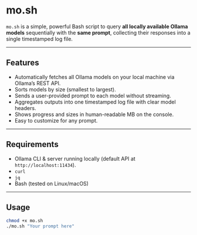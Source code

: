 # mo.sh

`mo.sh` is a simple, powerful Bash script to query **all locally available Ollama models** sequentially with the **same prompt**, collecting their responses into a single timestamped log file.

---

## Features

- Automatically fetches all Ollama models on your local machine via Ollama’s REST API.
- Sorts models by size (smallest to largest).
- Sends a user-provided prompt to each model without streaming.
- Aggregates outputs into one timestamped log file with clear model headers.
- Shows progress and sizes in human-readable MB on the console.
- Easy to customize for any prompt.

---

## Requirements

- Ollama CLI & server running locally (default API at `http://localhost:11434`).
- `curl`
- `jq`
- Bash (tested on Linux/macOS)

---

## Usage

```bash
chmod +x mo.sh
./mo.sh "Your prompt here"
